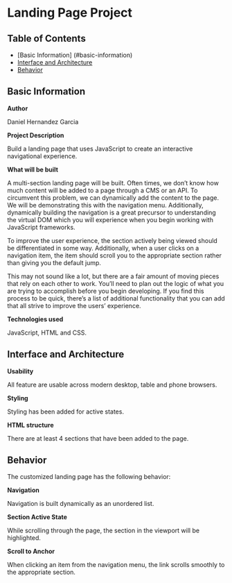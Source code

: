 # Landing Page Project

## Table of Contents

* [Basic Information] (#basic-information)
* [Interface and Architecture](#interface-and-architecture)
* [Behavior](#behavior)

## Basic Information

**Author**

Daniel Hernandez Garcia

**Project Description**

Build a landing page that uses JavaScript to create an interactive navigational experience.

**What will be built**

A multi-section landing page will be built. Often times, we don’t know how much content will be added to a page through a CMS or an API. To circumvent this problem, we can dynamically add the content to the page. We will be demonstrating this with the navigation menu. Additionally, dynamically building the navigation is a great precursor to understanding the virtual DOM which you will experience when you begin working with JavaScript frameworks.

To improve the user experience, the section actively being viewed should be differentiated in some way. Additionally, when a user clicks on a navigation item, the item should scroll you to the appropriate section rather than giving you the default jump.

This may not sound like a lot, but there are a fair amount of moving pieces that rely on each other to work. You’ll need to plan out the logic of what you are trying to accomplish before you begin developing. If you find this process to be quick, there’s a list of additional functionality that you can add that all strive to improve the users’ experience.

**Technologies used**

JavaScript, HTML and CSS.

## Interface and Architecture

**Usability**

All feature are usable across modern desktop, table and phone browsers.

**Styling** 

Styling has been added for active states.

**HTML structure**

There are at least 4 sections that have been added to the page.

## Behavior

The customized landing page has the following behavior:

**Navigation**

Navigation is built dynamically as an unordered list.

**Section Active State**

While scrolling through the page, the section in the viewport will be highlighted.

**Scroll to Anchor**

When clicking an item from the navigation menu, the link scrolls smoothly to the appropriate section.
